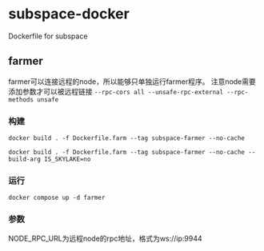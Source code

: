 # subspace-docker
Dockerfile for subspace

## farmer

farmer可以连接远程的node，所以能够只单独运行farmer程序。
注意node需要添加参数才可以被远程链接
`--rpc-cors all --unsafe-rpc-external --rpc-methods unsafe`

### 构建

`docker build . -f Dockerfile.farm --tag subspace-farmer --no-cache`

`docker build . -f Dockerfile.farm --tag subspace-farmer --no-cache --build-arg IS_SKYLAKE=no`

### 运行

`docker compose up -d farmer`

### 参数
NODE_RPC_URL为远程node的rpc地址，格式为ws://ip:9944
